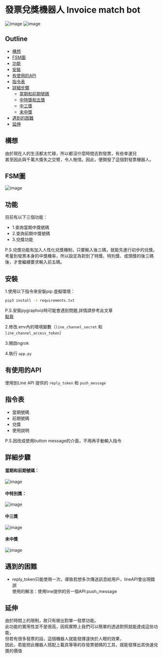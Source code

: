 # 發票兌獎機器人 Invoice match bot

![image](https://img.shields.io/badge/Python-FFD43B?style=for-the-badge&logo=python&logoColor=blue)
![image](https://img.shields.io/badge/Line-00C300?style=for-the-badge&logo=line&logoColor=white)

## Outline

- [構想](#構想)
- [FSM圖](#FSM圖)
- [功能](#功能)
- [安裝](#安裝)
- [有使用的API](#有使用的api)
- [指令表](#指令表)
- [詳細步驟](#詳細步驟)
    - [當期和前期號碼](#當期和前期號碼)
    - [中特獎和五獎](#中特別獎)
    - [中三獎](#中三獎)
    - [未中獎](#未中獎)
- [遇到的困難](#遇到的困難)
- [延伸](#延伸)

## 構想

由於現在人的生活都太忙碌，所以都沒什麼時間去對發票，有些幸運兒<br>
甚至因此與千萬大獎失之交臂，令人惋惜。因此，便開發了這個對發票機器人。

## FSM圖

![image](https://github.com/a9677560/TOC-Project-2022-master/blob/main/fsm.png)

## 功能

目前有以下三個功能：
- 1.查詢當期中獎號碼
- 2.查詢前期中獎號碼
- 3.兌獎功能

P.S.兌獎功能有加入人性化兌獎機制，只要輸入後三碼，就能先進行初步的兌獎。
<br>考量到發票本身的中獎機率，所以設定為對到了特獎、特別獎、或頭獎的後三碼後，才會繼續要求輸入前五碼。

## 安裝

1.使用以下指令來安裝pip 虛擬環境：
```sh
pip3 install -r requirements.txt
```
P.S.安裝pygraphviz時可能會遇到問題,詳情請參考此文章<br>
[點我](https://pygraphviz.github.io/documentation/stable/install.html)

2.修改.env內的環境變數（`line_channel_secret` 和 `line_channel_access_token`）

3.開啟ngrok

4.執行 `app.py`

## 有使用的API

使用到Line API 提供的 `reply_token` 和 `push_message`

## 指令表
- 當期號碼
- 前期號碼
- 兌獎
- 使用說明

P.S.因改成使用button message的介面，不用再手動輸入指令

## 詳細步驟
#### 當期和前期號碼：
![image](https://github.com/a9677560/TOC-Project-2022-master/blob/main/img/pic1.jpg)
#### 中特別獎：
![image](https://github.com/a9677560/TOC-Project-2022-master/blob/main/img/pic2.jpg)
#### 中三獎
![image](https://github.com/a9677560/TOC-Project-2022-master/blob/main/img/pic3.jpg)
#### 未中獎
![image](https://github.com/a9677560/TOC-Project-2022-master/blob/main/img/pic4.jpg)

## 遇到的困難
- reply_token只能使用一次，導致若想多次傳送訊息給用戶，lineAPI會出現錯誤<br>
使用的解法：使用line提供的另一個API:push_message<br>

## 延伸

由於時間上的限制，故只有做出對單一發票功能。<br>
此功能的實用性並不是很高，因爲實際上我們可以簡單的透過對照就能達成這些功能，<br>
但若有很多發票的話，這個機器人就能發揮遠快於人眼的效果，<br>
因此，若能把此機器人搭配上載具等等的存發票號碼的工具，就能發揮出其快速兌獎的價值
